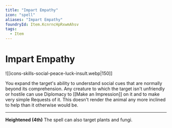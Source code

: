 ```yaml
---
title: "Impart Empathy"
icon: "spell"
aliases: "Impart Empathy"
foundryId: Item.KcnrncHpRxwmAhsv
tags:
  - Item
---
```


# Impart Empathy
![[icons-skills-social-peace-luck-insult.webp|150]]

You expand the target's ability to understand social cues that are normally beyond its comprehension. Any creature to which the target isn't unfriendly or hostile can use Diplomacy to [[Make an Impression]] on it and to make very simple Requests of it. This doesn't render the animal any more inclined to help than it otherwise would be.

* * *

**Heightened (4th)** The spell can also target plants and fungi.

